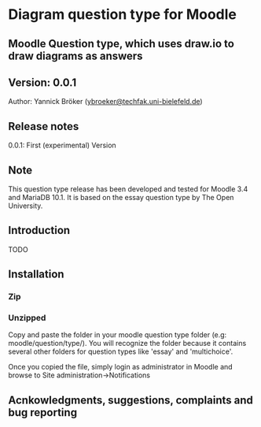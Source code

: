 # Diagram question type for Moodle

Moodle Question type, which uses draw.io to draw diagrams as answers
------------------------------------------

Version: 0.0.1
------------------------------------------

Author: Yannick Bröker (ybroeker@techfak.uni-bielefeld.de)

Release notes
-------------

0.0.1: First (experimental) Version

## Note

This question type release has been developed and tested for Moodle 3.4 and MariaDB 10.1. 
It is based on the essay question type by The Open University.

## Introduction

TODO

## Installation

### Zip


### Unzipped

Copy and paste the folder in
your moodle question type folder (e.g: moodle/question/type/). You will
recognize the folder because it contains several other folders for question
types like 'essay' and 'multichoice'.

Once you copied the file, simply login as administrator in Moodle and
browse to Site administration->Notifications

## Acnkowledgments, suggestions, complaints and bug reporting
